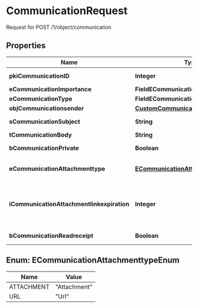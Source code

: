 

# CommunicationRequest

Request for POST /1/object/communication

## Properties

| Name | Type | Description | Notes |
|------------ | ------------- | ------------- | -------------|
|**pkiCommunicationID** | **Integer** | The unique ID of the Communication. |  [optional] |
|**eCommunicationImportance** | **FieldECommunicationImportance** |  |  [optional] |
|**eCommunicationType** | **FieldECommunicationType** |  |  |
|**objCommunicationsender** | [**CustomCommunicationsenderRequest**](CustomCommunicationsenderRequest.md) |  |  [optional] |
|**sCommunicationSubject** | **String** | The subject of the Communication |  [optional] |
|**tCommunicationBody** | **String** | The Body of the Communication |  |
|**bCommunicationPrivate** | **Boolean** | Whether the Communication is private or not |  |
|**eCommunicationAttachmenttype** | [**ECommunicationAttachmenttypeEnum**](#ECommunicationAttachmenttypeEnum) | How the attachment should be included in the email.   Only used if eCommunicationType is **Email** |  [optional] |
|**iCommunicationAttachmentlinkexpiration** | **Integer** | The number of days before the attachment link expired.   Only used if eCommunicationType is **Email** and eCommunicationattachmentType is **Link** |  [optional] |
|**bCommunicationReadreceipt** | **Boolean** | Whether we ask for a read receipt or not. |  [optional] |



## Enum: ECommunicationAttachmenttypeEnum

| Name | Value |
|---- | -----|
| ATTACHMENT | &quot;Attachment&quot; |
| URL | &quot;Url&quot; |



